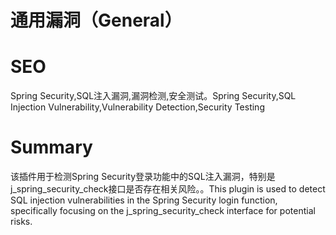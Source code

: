 # 通用漏洞（General）
# SEO
Spring Security,SQL注入漏洞,漏洞检测,安全测试。Spring Security,SQL Injection Vulnerability,Vulnerability Detection,Security Testing
# Summary
该插件用于检测Spring Security登录功能中的SQL注入漏洞，特别是j_spring_security_check接口是否存在相关风险。。This plugin is used to detect SQL injection vulnerabilities in the Spring Security login function, specifically focusing on the j_spring_security_check interface for potential risks.

